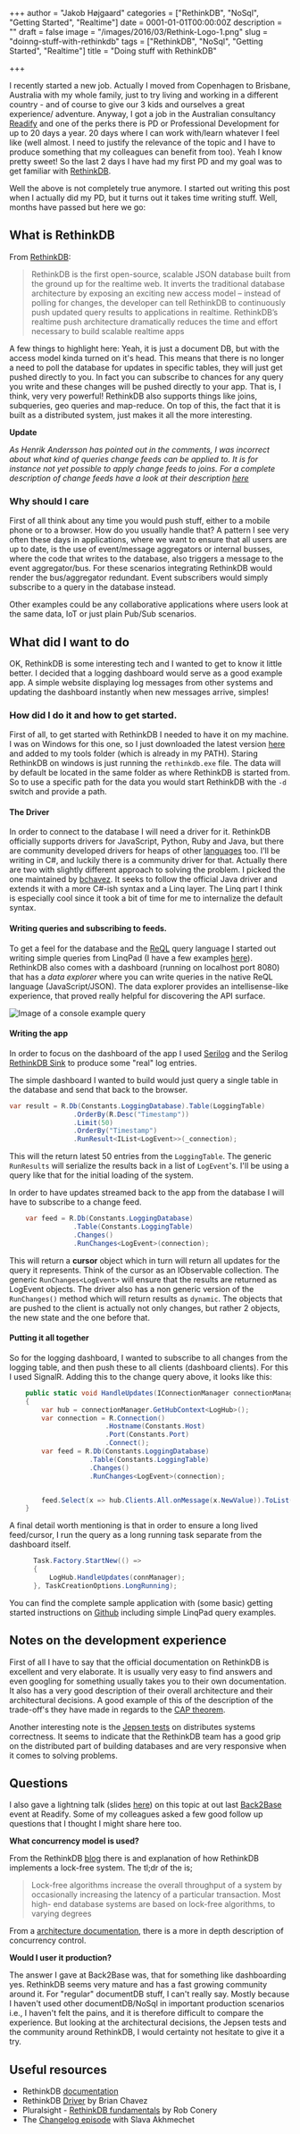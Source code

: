 +++
author = "Jakob Højgaard"
categories = ["RethinkDB", "NoSql", "Getting Started", "Realtime"]
date = 0001-01-01T00:00:00Z
description = ""
draft = false
image = "/images/2016/03/Rethink-Logo-1.png"
slug = "doinng-stuff-with-rethinkdb"
tags = ["RethinkDB", "NoSql", "Getting Started", "Realtime"]
title = "Doing stuff with RethinkDB"

+++

I recently started a new job. Actually I moved from Copenhagen to Brisbane, Australia with my whole family, just to try living and working in a different country - and of course to give our 3 kids and ourselves a great experience/ adventure. Anyway, I got a job in the Australian consultancy [Readify](http://readify.net) and one of the perks there is PD or Professional Development for up to 20 days a year. 20 days where I can work with/learn whatever I feel like (well almost. I need to justify the relevance of the topic and I have to produce something that my colleagues can benefit from too). Yeah I know pretty sweet! So the last 2 days I have had my first PD and my goal was to get familiar with [RethinkDB](https://www.rethinkdb.com/).

Well the above is not completely true anymore. I started out writing this post when I actually did my PD, but it turns out it takes time writing stuff. Well, months have passed but here we go:

## What is RethinkDB

From [RethinkDB](http://rethinkdb.com):

>RethinkDB is the first open-source, scalable JSON database built from the ground up for the realtime web. It inverts the traditional database architecture by exposing an exciting new access model – instead of polling for changes, the developer can tell RethinkDB to continuously push updated query results to applications in realtime. RethinkDB’s realtime push architecture dramatically reduces the time and effort necessary to build scalable realtime apps

A few things to highlight here: Yeah, it is just a document DB, but with the access model kinda turned on it's head. This means that there is no longer a need to poll the database for updates in specific tables, they will just get pushed directly to you. In fact you can subscribe to chances for any query you write and these changes will be pushed directly to your app. That is, I think, very very powerful! RethinkDB also supports things like joins, subqueries, geo queries and map-reduce. On top of this, the fact that it is built as a distributed system, just makes it all the more interesting.

**Update**

*As Henrik Andersson has pointed out in the comments, I was incorrect about what kind of queries change feeds can be applied to. It is for instance not yet possible to apply change feeds to joins. For a complete description of change feeds have a look at their description [here](https://rethinkdb.com/docs/changefeeds/ruby/)*

### Why should I care

First of all think about any time you would push stuff, either to a mobile phone or to a browser. How do you usually handle that? A pattern I see very often these days in applications, where we want to ensure that all users are up to date, is the use of event/message aggregators or internal busses, where the code that writes to the database, also triggers a message to the event aggregator/bus. For these scenarios integrating RethinkDB would render the bus/aggregator redundant. Event subscribers would  simply subscribe to a query in the database instead. 

Other examples could be any collaborative applications where users look at the same data, IoT or just plain Pub/Sub scenarios.

## What did I want to do

OK, RethinkDB is some interesting tech and I wanted to get to know it little better. I decided that a logging dashboard would serve as a good example app. A simple website displaying log messages from other systems and updating the dashboard instantly when new messages arrive, simples!


### How did I do it and how to get started.

First of all, to get started with RethinkDB I needed to have it on my machine. I was on Windows for this one, so I just downloaded the latest version [here](https://www.rethinkdb.com/docs/install/windows/) and added to my tools folder (which is already in my PATH). Staring RethinkDB on windows is just running the ```rethinkdb.exe``` file. The data will by default be located in the same folder as where RethinkDB is started from. So to use a specific path for the data you would start RethinkDB with the ```-d``` switch and provide a path.

#### The Driver

In order to connect to the database I will need a driver for it. RethinkDB officially supports drivers for JavaScript, Python, Ruby and Java, but there are community developed drivers for heaps of other [languages](https://www.rethinkdb.com/docs/install-drivers/) too. I'll be writing in C#, and luckily there is a community driver for that. Actually there are two with slightly different approach to solving the problem. I picked the one maintained by [bchavez](https://github.com/bchavez/RethinkDb.Driver). It seeks to follow the official Java driver and extends it with a more C#-ish syntax and a Linq layer. The Linq part I think is especially cool since it took a bit of time for me to internalize the default syntax. 

#### Writing queries and subscribing to feeds.

To get a feel for the database and the [ReQL](https://www.rethinkdb.com/docs/introduction-to-reql/) query language I started out writing simple queries from LinqPad (I have a few examples [here](https://github.com/hgaard/RethinkLogs/tree/master/query-samples)). RethinkDB also comes with a dashboard (running on localhost port 8080) that has a *data explorer* where you can write queries in the native ReQL language (JavaScript/JSON). The data explorer provides an intellisense-like experience, that proved really helpful for discovering the API surface.

![Image of a console example query](/content/images/2016/08/rethinkdb-console-api.png)

#### Writing the app

In order to focus on the dashboard of the app I used [Serilog](https://serilog.net/) and the Serilog [RethinkDB Sink](https://github.com/serilog/serilog-sinks-rethinkdb) to produce some "real" log entries.

The simple dashboard I wanted to build would just query a single table in the database and send that back to the browser.

```csharp
var result = R.Db(Constants.LoggingDatabase).Table(LoggingTable)
                .OrderBy(R.Desc("Timestamp"))
                .Limit(50)
                .OrderBy("Timestamp")
                .RunResult<IList<LogEvent>>(_connection);
```

This will the return latest 50 entries from the ```LoggingTable```. The generic ```RunResults``` will serialize the results back in a list of ```LogEvent```'s. I'll be using a query like that for the initial loading of the system.

In order to have updates streamed back to the app from the database I will have to subscribe to a change feed.

```csharp
    var feed = R.Db(Constants.LoggingDatabase)
                .Table(Constants.LoggingTable)
                .Changes()
                .RunChanges<LogEvent>(connection);
```

This will return a **cursor** object which in turn will return all updates for the query it represents. Think of the cursor as an IObservable collection. The generic ```RunChanges<LogEvent>``` will ensure that the results are returned as LogEvent objects. The driver also has a non generic version of the ```RunChanges()``` method which will return results as ```dynamic```. The objects that are pushed to the client is actually not only changes, but rather 2 objects, the new state and the one before that.

#### Putting it all together

So for the logging dashboard, I wanted to subscribe to all changes from the logging table, and then push these to all clients (dashboard clients). For this I used SignalR. Adding this to the change query above, it looks like this:

```csharp
    public static void HandleUpdates(IConnectionManager connectionManager)
    {
        var hub = connectionManager.GetHubContext<LogHub>();
        var connection = R.Connection()
                        .Hostname(Constants.Host)
                        .Port(Constants.Port)
                        .Connect();
        var feed = R.Db(Constants.LoggingDatabase)
                    .Table(Constants.LoggingTable)
                    .Changes()
                    .RunChanges<LogEvent>(connection);


        feed.Select(x => hub.Clients.All.onMessage(x.NewValue)).ToList();
    }
```

A final detail worth mentioning is that in order to ensure a long lived feed/cursor, I run the query as a long running task separate from the dashboard itself.

```csharp
      Task.Factory.StartNew(() =>
      {
          LogHub.HandleUpdates(connManager);
      }, TaskCreationOptions.LongRunning);
```

You can find the complete sample application with (some basic) getting started instructions on [Github](https://github.com/hgaard/rethinklogs) including simple LinqPad query examples.

## Notes on the development experience

First of all I have to say that the official documentation on RethinkDB is excellent and very elaborate. It is usually very easy to find answers and even googling for something usually takes you to their own documentation. It also has a very good description of their overall architecture and their architectural decisions. A good example of this of the description of the trade-off's they have made in regards to the [CAP theorem](https://www.rethinkdb.com/docs/architecture/#cap-theorem).

Another interesting note is the [Jepsen tests](https://aphyr.com/posts/330-jepsen-rethinkdb-2-2-3-reconfiguration) on distributes systems correctness. It seems to indicate that the RethinkDB team has a good grip on the distributed part of building databases and are very responsive when it comes to solving problems.

## Questions

I also gave a lightning talk (slides [here](https://speakerdeck.com/hgaard/introduction-to-rethinkdb)) on this topic at out last [Back2Base](https://twitter.com/mouna1619/status/733515269109243907) event at Readify. Some of my colleagues asked a few good follow up questions that I thought I might share here too. 


**What concurrency model is used?**

From the RethinkDB [blog](http://rethinkdb.com/blog/lock-free-vs-wait-free-concurrency/) there is and explanation of how RethinkDB implements a lock-free system. The tl;dr of the is; 

>Lock-free algorithms increase the overall throughput of a system by occasionally increasing the latency of a particular transaction. Most high- end database systems are based on lock-free algorithms, to varying degrees

From a [architecture documentation](http://www.rethinkdb.com/docs/architecture/#how-does-rethinkdb-execute-queries), there is a more in depth description of concurrency control.

**Would I user it production?**

The answer I gave at Back2Base was, that for something like dashboarding yes. RethinkDB seems very mature and has a fast growing community around it. For "regular" documentDB stuff, I can't really say. Mostly because I haven't used other documentDB/NoSql in important production scenarios i.e., I haven't felt the pains, and it is therefore difficult to compare the experience. But looking at the architectural decisions, the Jepsen tests and the community around RethinkDB, I would certainty not hesitate to give it a try. 


## Useful resources

* RethinkDB [documentation](https://www.rethinkdb.com/docs)
* RethinkDB [Driver](https://github.com/bchavez/RethinkDb.Driver) by Brian Chavez 
* Pluralsight - [RethinkDB fundamentals](https://www.pluralsight.com/courses/rethinkdb-fundamentals) by Rob Conery
* The [Changelog episode](https://changelog.com/181/) with Slava Akhmechet
